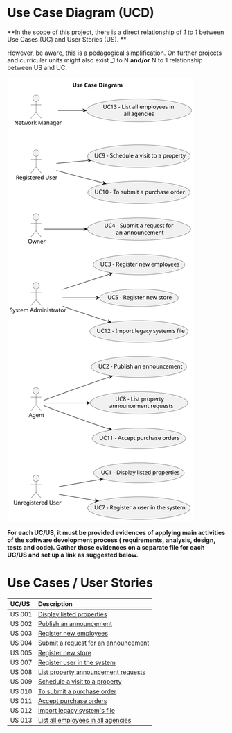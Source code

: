 # Use Case Diagram (UCD)

**In the scope of this project, there is a direct relationship of _1 to 1_ between Use Cases (UC) and User Stories (US).
**

However, be aware, this is a pedagogical simplification. On further projects and curricular units might also exist _1 to
N **and/or** N to 1 relationship between US and UC.

![Use Case Diagram](svg/use-case-diagram.svg)

**For each UC/US, it must be provided evidences of applying main activities of the software development process (
requirements, analysis, design, tests and code). Gather those evidences on a separate file for each UC/US and set up a
link as suggested below.**

# Use Cases / User Stories

| UC/US  | Description                                                   |                   
|:-------|:--------------------------------------------------------------|
| US 001 | [Display listed properties](../../us001/Readme.md)            |
| US 002 | [Publish an announcement](../../us002/Readme.md)              |
| US 003 | [Register new employees](../../us003/Readme.md)               |
| US 004 | [Submit a request for an announcement](../../us004/Readme.md) |
| US 005 | [Register new store](../../us005/Readme.md)                   |
| US 007 | [Register user in the system](../../us007/Readme.md)          |
| US 008 | [List property announcement requests](../../us008/Readme.md)  |
| US 009 | [Schedule a visit to a property](../../us009/Readme.md)       |
| US 010 | [To submit a purchase order](../../us010/Readme.md)           |
| US 011 | [Accept purchase orders](../../us011/Readme.md)               |
| US 012 | [Import legacy system's file](../../us012/Readme.md)          |
| US 013 | [List all employees in all agencies](../../us013/Readme.md)   |



